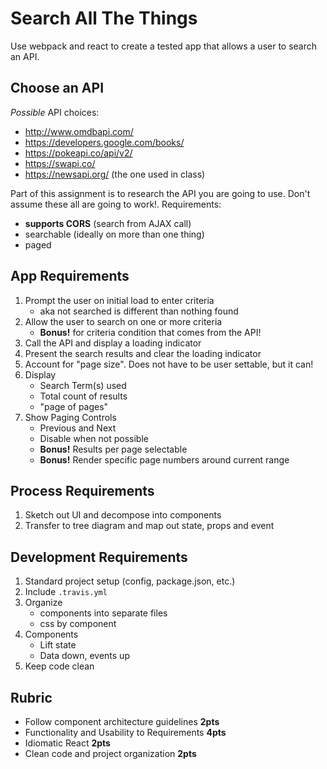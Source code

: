 Search All The Things
===

Use webpack and react to create a tested app that allows a user to search an API.

## Choose an API

_Possible_ API choices:
* http://www.omdbapi.com/
* https://developers.google.com/books/
* https://pokeapi.co/api/v2/
* https://swapi.co/
* https://newsapi.org/ (the one used in class)

Part of this assignment is to research the API you are going to use. Don't assume these
all are going to work!. Requirements:

* **supports CORS** (search from AJAX call)
* searchable (ideally on more than one thing)
* paged

## App Requirements

1. Prompt the user on initial load to enter criteria
    - aka not searched is different than nothing found
1. Allow the user to search on one or more criteria
    - **Bonus!** for criteria condition that comes from the API!
1. Call the API and display a loading indicator
1. Present the search results and clear the loading indicator
1. Account for "page size". Does not have to be user settable, but it can!
1. Display
    - Search Term(s) used 
    - Total count of results
    - "page of pages"
1. Show Paging Controls
    - Previous and Next
    - Disable when not possible
    - **Bonus!** Results per page selectable
    - **Bonus!** Render specific page numbers around current range
    
## Process Requirements

1. Sketch out UI and decompose into components
1. Transfer to tree diagram and map out state, props and event

## Development Requirements

1. Standard project setup (config, package.json, etc.)
1. Include `.travis.yml`
1. Organize 
    - components into separate files
    - css by component
1. Components
    - Lift state
    - Data down, events up
1. Keep code clean

## Rubric

* Follow component architecture guidelines **2pts**
* Functionality and Usability to Requirements **4pts**
* Idiomatic React **2pts**
* Clean code and project organization **2pts**
